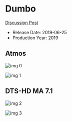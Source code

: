 # Dumbo

[Discussion Post](https://www.avsforum.com/threads/bass-eq-for-filtered-movies.2995212/post-58189398)

* Release Date: 2019-06-25
* Production Year: 2019

## Atmos

![img 0](https://i.imgur.com/hjs3eZ9.jpg)

![img 1](https://i.imgur.com/OcCgJqN.png)

## DTS-HD MA 7.1

![img 2](https://i.imgur.com/NZFdMIR.jpg)

![img 3](https://i.imgur.com/M2YzmEv.png)


